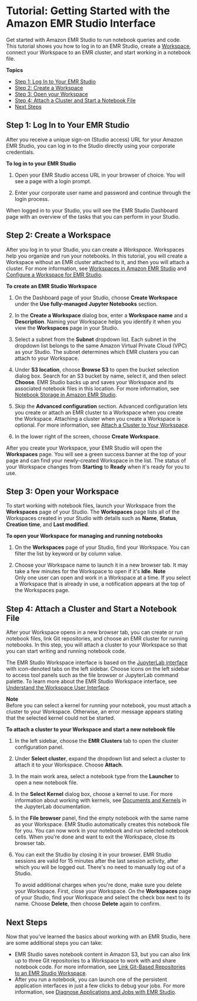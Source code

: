 # Tutorial: Getting Started with the Amazon EMR Studio Interface<a name="tutorial-getting-started-emr-studio"></a>

Get started with Amazon EMR Studio to run notebook queries and code\. This tutorial shows you how to log in to an EMR Studio, create a [Workspace](how-emr-studio-works.md#emr-studio-workspaces), connect your Workspace to an EMR cluster, and start working in a notebook file\. 

**Topics**
+ [Step 1: Log In to Your EMR Studio](#emr-studio-getting-started-log-in)
+ [Step 2: Create a Workspace](#emr-studio-getting-started-create-workspace)
+ [Step 3: Open your Workspace](#emr-studio-getting-started-open-workspace)
+ [Step 4: Attach a Cluster and Start a Notebook File](#emr-studio-getting-started-explore-notebook)
+ [Next Steps](#emr-studio-getting-started-next-steps)

## Step 1: Log In to Your EMR Studio<a name="emr-studio-getting-started-log-in"></a>

After you receive a unique sign\-on \(Studio access\) URL for your Amazon EMR Studio, you can log in to the Studio directly using your corporate credentials\.

**To log in to your EMR Studio**

1. Open your EMR Studio access URL in your browser of choice\. You will see a page with a login prompt\.

1. Enter your corporate user name and password and continue through the login process\.

When logged in to your Studio, you will see the EMR Studio Dashboard page with an overview of the tasks that you can perform in your Studio\.

## Step 2: Create a Workspace<a name="emr-studio-getting-started-create-workspace"></a>

After you log in to your Studio, you can create a *Workspace*\. Workspaces help you organize and run your notebooks\. In this tutorial, you will create a Workspace without an EMR cluster attached to it, and then you will attach a cluster\. For more information, see [Workspaces in Amazon EMR Studio](how-emr-studio-works.md#emr-studio-workspaces) and [Configure a Workspace for EMR Studio](emr-studio-configure-workspace.md)\. 

**To create an EMR Studio Workspace**

1. On the Dashboard page of your Studio, choose **Create Workspace** under the **Use fully\-managed Jupyter Notebooks** section\.

1. In the **Create a Workspace** dialog box, enter a **Workspace name** and a **Description**\. Naming your Workspace helps you identify it when you view the **Workspaces** page in your Studio\.

1. Select a subnet from the **Subnet** dropdown list\. Each subnet in the dropdown list belongs to the same Amazon Virtual Private Cloud \(VPC\) as your Studio\. The subnet determines which EMR clusters you can attach to your Workspace\.

1. Under **S3 location**, choose **Browse S3** to open the bucket selection dialog box\. Search for an S3 bucket by name, select it, and then select **Choose**\. EMR Studio backs up and saves your Workspace and its associated notebook files in this location\. For more information, see [Notebook Storage in Amazon EMR Studio](how-emr-studio-works.md#emr-studio-storage)\.

1. Skip the **Advanced configuration** section\. Advanced configuration lets you create or attach an EMR cluster to a Workspace when you create the Workspace\. Attaching a cluster when you create a Workspace is optional\. For more information, see [Attach a Cluster to Your Workspace](emr-studio-create-use-clusters.md)\.

1. In the lower right of the screen, choose **Create Workspace**\.

After you create your Workspace, your EMR Studio will open the **Workspaces** page\. You will see a green success banner at the top of your page and can find your newly\-created Workspace in the list\. The status of your Workspace changes from **Starting** to **Ready** when it's ready for you to use\.

## Step 3: Open your Workspace<a name="emr-studio-getting-started-open-workspace"></a>

To start working with notebook files, launch your Workspace from the **Workspaces** page of your Studio\. The **Workspaces** page lists all of the Workspaces created in your Studio with details such as **Name**, **Status**, **Creation time**, and **Last modified**\. 

**To open your Workspace for managing and running notebooks**

1. On the **Workspaces** page of your Studio, find your Workspace\. You can filter the list by keyword or by column value\.

1. Choose your Workspace name to launch it in a new browser tab\. It may take a few minutes for the Workspace to open if it's **Idle**\. 
**Note**  
Only one user can open and work in a Workspace at a time\. If you select a Workspace that is already in use, a notification appears at the top of the Workspaces page\.

## Step 4: Attach a Cluster and Start a Notebook File<a name="emr-studio-getting-started-explore-notebook"></a>

After your Workspace opens in a new browser tab, you can create or run notebook files, link Git repositories, and choose an EMR cluster for running notebooks\. In this step, you will attach a cluster to your Workspace so that you can start writing and running notebook code\.

The EMR Studio Workspace interface is based on the [JupyterLab interface](https://jupyterlab.readthedocs.io/en/latest/user/interface.html) with icon\-denoted tabs on the left sidebar\. Choose icons on the left sidebar to access tool panels such as the file browser or JupyterLab command palette\. To learn more about the EMR Studio Workspace interface, see [Understand the Workspace User Interface](emr-studio-configure-workspace.md#emr-studio-workspace-ui)\.

**Note**  
Before you can select a kernel for running your notebook, you must attach a cluster to your Workspace\. Otherwise, an error message appears stating that the selected kernel could not be started\.

**To attach a cluster to your Workspace and start a new notebook file**

1. In the left sidebar, choose the **EMR Clusters** tab to open the cluster configuration panel\. 

1. Under **Select cluster**, expand the dropdown list and select a cluster to attach it to your Workspace\. Choose **Attach**\.

1. In the main work area, select a notebook type from the **Launcher** to open a new notebook file\.

1. In the **Select Kernel** dialog box, choose a kernel to use\. For more information about working with kernels, see [Documents and Kernels](https://jupyterlab.readthedocs.io/en/latest/user/documents_kernels.html) in the JupyterLab documentation\.

1. In the **File browser** panel, find the empty notebook with the same name as your Workspace\. EMR Studio automatically creates this notebook file for you\. You can now work in your notebook and run selected notebook cells\. When you're done and want to exit the Workspace, close its browser tab\. 

1. You can exit the Studio by closing it in your browser\. EMR Studio sessions are valid for 15 minutes after the last session activity, after which you will be logged out\. There's no need to manually log out of a Studio\.

   To avoid additional charges when you're done, make sure you delete your Workspace\. First, close your Workspace\. On the **Workspaces** page of your Studio, find your Workspace and select the check box next to its name\. Choose **Delete**, then choose **Delete** again to confirm\.

## Next Steps<a name="emr-studio-getting-started-next-steps"></a>

Now that you've learned the basics about working with an EMR Studio, here are some additional steps you can take:
+ EMR Studio saves notebook content in Amazon S3, but you can also link up to three Git repositories to a Workspace to work with and share notebook code\. For more information, see [Link Git\-Based Repositories to an EMR Studio Workspace](emr-studio-git-repo.md)\.
+ After you run a notebook, you can launch one of the persistent application interfaces in just a few clicks to debug your jobs\. For more information, see [Diagnose Applications and Jobs with EMR Studio](emr-studio-debug.md)\.